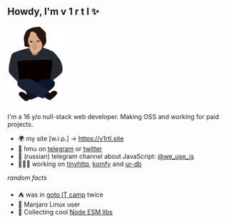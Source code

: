 ## Howdy, I'm v 1 r t l ✨

<img height="180px" src="https://raw.githubusercontent.com/talentlessguy/talentlessguy/c7754cf7ce976b13e5f7d58ba035396c0026ba76/v1rtl.svg" />

I'm a 16 y/o null-stack web developer. Making OSS and working for paid projects.

- 🌍 my site [w.i.p.] -> https://v1rtl.site
- 💬 hmu on [telegram](https://t.me/talentless_guy) or [twitter](https://twitter.com/v1rtl)
- 📢 (russian) telegram channel about JavaScript: [@we_use_js](https://t.me/we_use_js)
- 👨🏻‍💻 working on [tinyhttp](https://tinyhttp.v1rtl.site), [komfy](https://komfy.now.sh) and [ur-db](https://ur-db.com)

_random facts_

- ⛺ was in [goto IT camp](https://goto.msk.ru) twice
- 🐧 Manjaro Linux user
- 📝 Collecting cool [Node ESM libs](https://github.com/talentlessguy/awesome-node-esm)
